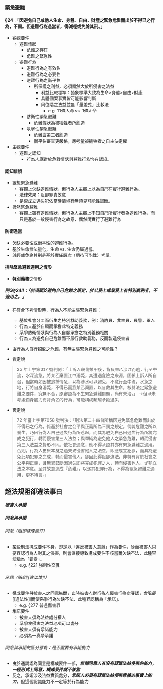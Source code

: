 ### 緊急避難

#### §24：「因避免自己或他人生命、身體、自由、財產之緊急危難而出於不得已之行為，不罰。但避難行為過當者，得減輕或免除其刑。」
* 客觀要件
	* 避難情狀
		* 危難之存在
		* 危難之緊急性
	* 避難行為
		* 避難行為之有效性
		* 避難行為之必要性
		* 避難行為之衡平性
			* 所保護之利益，必須顯然大於所侵害之法益
				* 利益比較標準：抽象標準大致為生命>身體>自由>財產
				* 具體個案事實皆可能影響判斷
				* 同位階之法益並無「量差式」比較法
					* e.g. 10條人命 vs. 1條人命
		* 防衛性緊急避難
			* 危難情狀為被犧牲者所創造
		* 攻擊性緊急避難
			* 危難由第三者創造
			* 衡平性審查更嚴格，應考量被犧牲者之自主決定權
* 主觀要件
	* 避難之認知
		* 行為人應對於危難情狀與避難行為均有認知。
#### 認知錯誤
* 誤想緊急避難
	* 客觀上欠缺避難情狀，但行為人主觀上以為自己在實行避難行為。
	* 法律效果：阻卻罪責故意
	* 是否成立過失犯依當時情境有無預見可能性論斷。
* 偶然緊急避難
	* 客觀上雖有避難情狀，但行為人主觀上不知自己所實行者為避難行為，而只是基於一般侵害行為之故意，偶然間實行了避難行為
#### 防衛過當
* 欠缺必要性或衡平性的避難行為。
* 基於生命無法量化，生命 vs. 生命仍屬過當。
* 減輕或免除其刑是基於責任層次（期待可能性）考量。
#### 排除緊急避難適用之情形
 * **特別義務**之情形
##### 刑法§24II：「前項關於避免自己危難之規定，於公務上或業務上有特別義務者，不適用之。」
* 在符合下列情形時，行為人不能主張緊急避難：
	* 基於社會分工而衍生之特別救助義務，例：消防員、救生員、員警、軍人
	* 行為人基於自願而承擔此特定義務
	* 系爭防衛情狀與行為人自願承擔之特別義務相關
	* 行為人為避免自己危難而不履行救助義務，反而製造侵害者

* 由行為人自行招致之危難，有無主張緊急避難之可能性？

* 肯定說
> 25 年上字第337 號判例：「上訴人殺傷某甲後，背負某乙涉江而逃，行至中流，水深流急，將某乙棄置江中溺斃，其遭遇危險之來源，固係上訴人所自召，但當時如因被追捕情急，以為涉水可以避免，不意行至中流，水急之地，行將自身溺斃，不得已而將某乙棄置，以自救其生命，核與法定緊急避難之要件，究無不合，原審認為不生緊急避難問題，尚有未洽。」
> →但甲未考慮自身能力而背負乙的行為，可能構成超越承擔過失

* 否定說
> 72 年臺上字第7058 號判決：「刑法第二十四條所稱因避免緊急危難而出於不得已之行為，係基於社會之公平與正義所為不罰之規定。倘其危難之所以發生，乃因行為人自己過失行為所惹起，而其為避免自己因過失行為所將完成之犯行，轉而侵害第三人法益；與單純為避免他人之緊急危難，轉而侵害第三人法益之情形不同。依社會通念，應不得承認其亦有緊急避難之適用。否則，行為人由於本身之過失致侵害他人之法益，即應成立犯罪，而其為避免此項犯罪之完成，轉而侵害他人，卻因此得阻卻違法，非特有背於社會之公平與正義，且無異鼓勵因過失即將完成犯罪之人，轉而侵害他人，尤非立法之本意。至其故意造成『危難』，以遂其犯罪行為，不得為緊急避難之適用，更不待言。」

## 超法規阻卻違法事由

##### 被害人承諾

##### 同意與承諾

###### 同意（阻卻構成要件）
* 某些刑法構成要件本身，即是以「違反被害人意願」作為要件，從而被害人只要容認行為人對其之侵害，則會直接導致構成要件不該當而欠缺不法，此種容認稱為「同意」。
	* e.g. §221 強制性交罪

###### 承諾（阻卻[[違法性]]）
* 構成要件與被害人之同意無關，此時被害人對行為人侵害行為之容認，會阻卻[[違法性]]而使系爭行為欠缺不法，此種容認稱為「承諾」。
	* e.g. §277 普通傷害罪
* 承諾要件
	* 被害人須為法益處分權人
	* 系爭被侵害之法益必須可以處分
	* 被害人須有承諾能力
	* 必須為一真摯承諾

###### 同意與承諾的區分意義：是否需要有承諾能力
* 由於通說認為同意是構成要件一部，***無論同意人有沒有認識法益侵害的能力，一經形式上同意，構成要件就不該當***
* 反之，承諾涉及法益實質處分，***承諾人必須有認識法益侵害意義的事實上能力***，但這個認識能力不一定等於行為能力